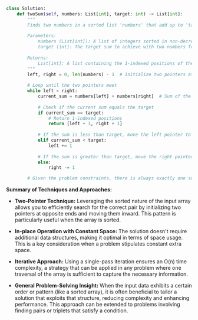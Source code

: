 ```python
class Solution:
    def twoSum(self, numbers: List[int], target: int) -> List[int]:
        """
        Finds two numbers in a sorted list 'numbers' that add up to 'target' and returns their 1-indexed positions.
        
        Parameters:
            numbers (List[int]): A list of integers sorted in non-decreasing order.
            target (int): The target sum to achieve with two numbers from 'numbers'.
        
        Returns:
            List[int]: A list containing the 1-indexed positions of the two numbers that add up to target.
        """
        left, right = 0, len(numbers) - 1  # Initialize two pointers at the beginning and end of the list.
        
        # Loop until the two pointers meet
        while left < right:
            current_sum = numbers[left] + numbers[right]  # Sum of the numbers at the two pointers.
            
            # Check if the current sum equals the target
            if current_sum == target:
                # Return 1-indexed positions
                return [left + 1, right + 1]
            
            # If the sum is less than target, move the left pointer to the right to increase the sum.
            elif current_sum < target:
                left += 1
            
            # If the sum is greater than target, move the right pointer to the left to decrease the sum.
            else:
                right -= 1

        # Given the problem constraints, there is always exactly one solution.
```

**Summary of Techniques and Approaches:**

- **Two-Pointer Technique:** Leveraging the sorted nature of the input array allows you to efficiently search for the correct pair by initializing two pointers at opposite ends and moving them inward. This pattern is particularly useful when the array is sorted.

- **In-place Operation with Constant Space:** The solution doesn't require additional data structures, making it optimal in terms of space usage. This is a key consideration when a problem stipulates constant extra space.

- **Iterative Approach:** Using a single-pass iteration ensures an O(n) time complexity, a strategy that can be applied in any problem where one traversal of the array is sufficient to capture the necessary information.

- **General Problem-Solving Insight:** When the input data exhibits a certain order or pattern (like a sorted array), it is often beneficial to tailor a solution that exploits that structure, reducing complexity and enhancing performance. This approach can be extended to problems involving finding pairs or triplets that satisfy a condition.